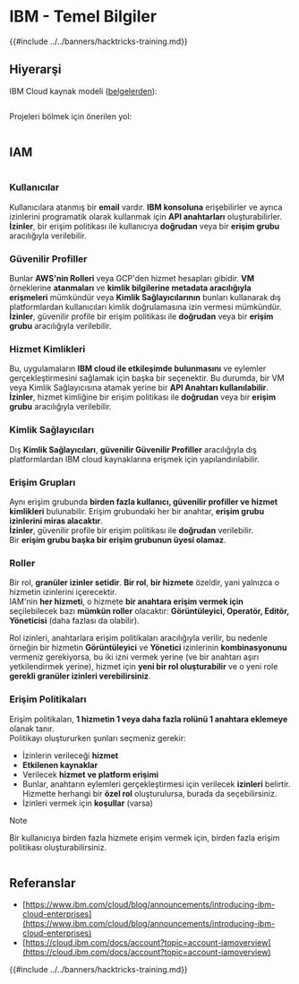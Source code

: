 # IBM - Temel Bilgiler

{{#include ../../banners/hacktricks-training.md}}

## Hiyerarşi

IBM Cloud kaynak modeli ([belgelerden](https://www.ibm.com/blog/announcement/introducing-ibm-cloud-enterprises/)):

<figure><img src="../../images/image (225).png" alt=""><figcaption></figcaption></figure>

Projeleri bölmek için önerilen yol:

<figure><img src="../../images/image (239).png" alt=""><figcaption></figcaption></figure>

## IAM

<figure><img src="../../images/image (266).png" alt=""><figcaption></figcaption></figure>

### Kullanıcılar

Kullanıcılara atanmış bir **email** vardır. **IBM konsoluna** erişebilirler ve ayrıca izinlerini programatik olarak kullanmak için **API anahtarları** oluşturabilirler.\
**İzinler**, bir erişim politikası ile kullanıcıya **doğrudan** veya bir **erişim grubu** aracılığıyla verilebilir.

### Güvenilir Profiller

Bunlar **AWS'nin Rolleri** veya GCP'den hizmet hesapları gibidir. **VM** örneklerine **atanmaları** ve **kimlik bilgilerine metadata aracılığıyla erişmeleri** mümkündür veya **Kimlik Sağlayıcılarının** bunları kullanarak dış platformlardan kullanıcıları kimlik doğrulamasına izin vermesi mümkündür.\
**İzinler**, güvenilir profile bir erişim politikası ile **doğrudan** veya bir **erişim grubu** aracılığıyla verilebilir.

### Hizmet Kimlikleri

Bu, uygulamaların **IBM cloud ile etkileşimde bulunmasını** ve eylemler gerçekleştirmesini sağlamak için başka bir seçenektir. Bu durumda, bir VM veya Kimlik Sağlayıcısına atamak yerine bir **API Anahtarı kullanılabilir**.\
**İzinler**, hizmet kimliğine bir erişim politikası ile **doğrudan** veya bir **erişim grubu** aracılığıyla verilebilir.

### Kimlik Sağlayıcıları

Dış **Kimlik Sağlayıcıları**, **güvenilir Güvenilir Profiller** aracılığıyla dış platformlardan IBM cloud kaynaklarına erişmek için yapılandırılabilir.

### Erişim Grupları

Aynı erişim grubunda **birden fazla kullanıcı, güvenilir profiller ve hizmet kimlikleri** bulunabilir. Erişim grubundaki her bir anahtar, **erişim grubu izinlerini miras alacaktır**.\
**İzinler**, güvenilir profile bir erişim politikası ile **doğrudan** verilebilir.\
Bir **erişim grubu başka bir erişim grubunun üyesi olamaz**.

### Roller

Bir rol, **granüler izinler setidir**. **Bir rol**, **bir hizmete** özeldir, yani yalnızca o hizmetin izinlerini içerecektir.\
IAM'nin **her hizmeti**, o hizmete **bir anahtara erişim vermek için** seçilebilecek bazı **mümkün roller** olacaktır: **Görüntüleyici, Operatör, Editör, Yöneticisi** (daha fazlası da olabilir).

Rol izinleri, anahtarlara erişim politikaları aracılığıyla verilir, bu nedenle örneğin bir hizmetin **Görüntüleyici** ve **Yönetici** izinlerinin **kombinasyonunu** vermeniz gerekiyorsa, bu iki izni vermek yerine (ve bir anahtarı aşırı yetkilendirmek yerine), hizmet için **yeni bir rol oluşturabilir** ve o yeni role **gerekli granüler izinleri verebilirsiniz**.

### Erişim Politikaları

Erişim politikaları, **1 hizmetin 1 veya daha fazla rolünü 1 anahtara eklemeye** olanak tanır.\
Politikayı oluştururken şunları seçmeniz gerekir:

- İzinlerin verileceği **hizmet**
- **Etkilenen kaynaklar**
- Verilecek **hizmet ve platform erişimi**
- Bunlar, anahtarın eylemleri gerçekleştirmesi için verilecek **izinleri** belirtir. Hizmette herhangi bir **özel rol** oluşturulursa, burada da seçebilirsiniz.
- İzinleri vermek için **koşullar** (varsa)

> [!NOTE]
> Bir kullanıcıya birden fazla hizmete erişim vermek için, birden fazla erişim politikası oluşturabilirsiniz.

<figure><img src="../../images/image (248).png" alt=""><figcaption></figcaption></figure>

## Referanslar

- [https://www.ibm.com/cloud/blog/announcements/introducing-ibm-cloud-enterprises](https://www.ibm.com/cloud/blog/announcements/introducing-ibm-cloud-enterprises)
- [https://cloud.ibm.com/docs/account?topic=account-iamoverview](https://cloud.ibm.com/docs/account?topic=account-iamoverview)

{{#include ../../banners/hacktricks-training.md}}
